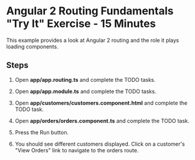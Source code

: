 # Angular 2 Routing Fundamentals "Try It" Exercise - 15 Minutes

This example provides a look at Angular 2 routing and the role it plays loading components.

## Steps

1. Open **app/app.routing.ts** and complete the TODO tasks.

2. Open **app/app.module.ts** and complete the TODO tasks.

3. Open **app/customers/customers.component.html** and complete the TODO task.

4. Open **app/orders/orders.component.ts** and complete the TODO task.

5. Press the Run button.

6. You should see different customers displayed. Click on a customer's
   "View Orders" link to navigate to the orders route.    